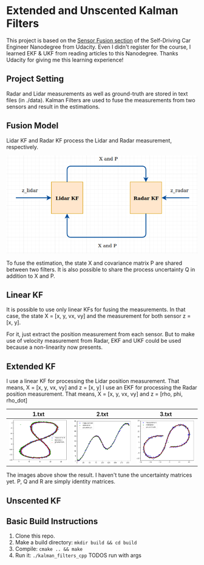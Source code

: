 # Extended and Unscented Kalman Filters

This project is based on the [Sensor Fusion section](https://www.udacity.com/course/self-driving-car-engineer-nanodegree--nd013) of the Self-Driving Car Engineer Nanodegree from Udacity.
Even I didn't register for the course, I learned EKF & UKF from reading articles
 to this Nanodegree. Thanks Udacity for giving me this learning experience!

## Project Setting
Radar and Lidar measurements as well as ground-truth are stored in text files 
(in ./data). Kalman Filters are used to fuse the measurements from two sensors 
and result in the estimations.

## Fusion Model

Lidar KF and Radar KF process the Lidar and Radar measurement, respectively.

![Fusion Model](out/fusion.png)

To fuse the estimation, the state X and covariance matrix P are shared between 
two filters. It is also possible to share the process uncertainty Q in addition 
to X and P.

## Linear KF

It is possible to use only linear KFs for fusing the measurements. In that case,
the state X = [x, y, vx, vy] and the measurement for both sensor z = [x, y].

For it, just extract the position measurement from each sensor. But to make use
of velocity measurement from Radar, EKF and UKF could be used because a 
non-linearity now presents.

## Extended KF

I use a linear KF for processing the Lidar position measurement. That means,
X = [x, y, vx, vy] and z = [x, y]
I use an EKF for processing the Radar position measurement. That means,
X = [x, y, vx, vy] and z = [rho, phi, rho_dot]

| 1.txt | 2.txt | 3.txt |
| --- | --- | --- |
| ![1](out/1.png) | ![2](out/2.png) | ![3](out/3.png)|

The images above show the result. I haven't tune the uncertainty matrices yet. 
P, Q and R are simply identity matrices.

## Unscented KF

## Basic Build Instructions
1. Clone this repo.
2. Make a build directory: `mkdir build && cd build`
3. Compile: `cmake .. && make`
4. Run it: `./kalman_filters_cpp`
TODOS run with args
 

